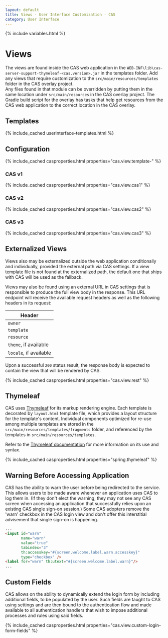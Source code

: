 ```yaml
---
layout: default
title: Views - User Interface Customization - CAS
category: User Interface
---
```


{% include variables.html %}

# Views

The views are found inside the CAS web application in the `WEB-INF\lib\cas-server-support-thymeleaf-<cas.version>.jar` in the 
templates folder. Add any views that require customization to the `src/main/resources/templates` folder in the CAS overlay project.  
Any files found in that module can be overridden by putting them in the same location under
`src/main/resources` in the CAS overlay project. The Gradle build script for the overlay has tasks that help get resources 
from the CAS web application to the correct location in the CAS overlay. 

## Templates

{% include_cached userinterface-templates.html  %}

## Configuration

{% include_cached casproperties.html properties="cas.view.template-" %}

### CAS v1

{% include_cached casproperties.html properties="cas.view.cas1" %}

### CAS v2

{% include_cached casproperties.html properties="cas.view.cas2" %}

### CAS v3

{% include_cached casproperties.html properties="cas.view.cas3" %}

## Externalized Views

Views also may be externalized outside the web application conditionally and individually, provided the external path 
via CAS settings. If a view template file is not found at the externalized path, the 
default one that ships with CAS will be used as the fallback.

Views may also be found using an external URL in CAS settings that is responsible to produce the full view body in 
the response. This URL endpoint will receive the available request headers as well as the following headers in its request:

| Header                 |
|------------------------|
| `owner`                |
| `template`             |
| `resource`             |
| `theme`, if available  |
| `locale`, if available |

Upon a successful `200` status result, the response body is expected to contain the view that will be rendered by CAS.

{% include_cached casproperties.html properties="cas.view.rest" %}

## Thymeleaf

CAS uses [Thymeleaf](https://www.thymeleaf.org) for its markup rendering engine. Each template is 
decorated by `layout.html` template file, which provides a layout structure for the template's content. Individual 
components optimized for re-use among multiple templates are stored in the `src/main/resources/templates/fragments` 
folder, and referenced by the templates in `src/main/resources/templates`.

Refer to the [Thymeleaf documentation](https://www.thymeleaf.org/) for more information on its use and syntax.

{% include_cached casproperties.html properties="spring.thymeleaf" %}

## Warning Before Accessing Application

CAS has the ability to warn the user before being redirected to the service. This allows users to be made aware whenever an application uses CAS to log them in.
(If they don't elect the warning, they may not see any CAS screen when accessing an application that successfully relies upon an existing CAS single sign-on session.)
Some CAS adopters remove the 'warn' checkbox in the CAS login view and don't offer this interstitial advisement that single sign-on is happening.

```html
...
<input id="warn"
       name="warn"
       value="true"
       tabindex="3"
       th:accesskey="#{screen.welcome.label.warn.accesskey}"
       type="checkbox" />
<label for="warn" th:utext="#{screen.welcome.label.warn}"/>
...
```      

## Custom Fields

CAS allows on the ability to dynamically extend the login form by including additional fields, to be populated by the user.
Such fields are taught to CAS using settings and are then bound to the authentication flow and made available to all
authentication handlers that wish to impose additional processes and rules using said fields.

{% include_cached casproperties.html properties="cas.view.custom-login-form-fields" %}
